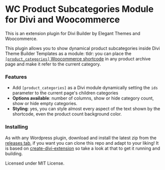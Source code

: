 # WC Product Subcategories Module for Divi and Woocommerce

This is an extension plugin for Divi Builder by Elegant Themes and Woocommerce.

This plugin allows you to show dynamical product subcategories inside Divi Theme Builder Templates as a module:
tldr: you can place the [`[product_categories]` Woocommerce shortcode](https://docs.woocommerce.com/document/woocommerce-shortcodes/#section-13)
in any product archive page and make it refer to the current category.

### Features
* Add `[product_categories]` as a Divi module dynamically setting the
`ids` parameter to the current page's children categories
* **Options available**: number of columns, show or hide category count, show or hide
empty categories.
* **Styling**: yes, you can style almost every aspect of the text shown by the shortcode,
even the product count background color.

### Installing

As with any Wordpress plugin, download and install the latest zip from the [releases tab](https://github.com/melefabrizio/divi-woocommerce-subcategories-module/releases),
if you want you can clone this repo and adapt to your liking! It is based on [create-divi-extension](https://github.com/elegantthemes/create-divi-extension) so take
a look at that to get it running and building.

Licensed under MIT License.